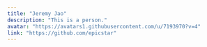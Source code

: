 ```yaml
---
title: "Jeremy Jao"
description: "This is a person."
avatar: "https://avatars1.githubusercontent.com/u/7193970?v=4"
link: "https://github.com/epicstar"
---
```

